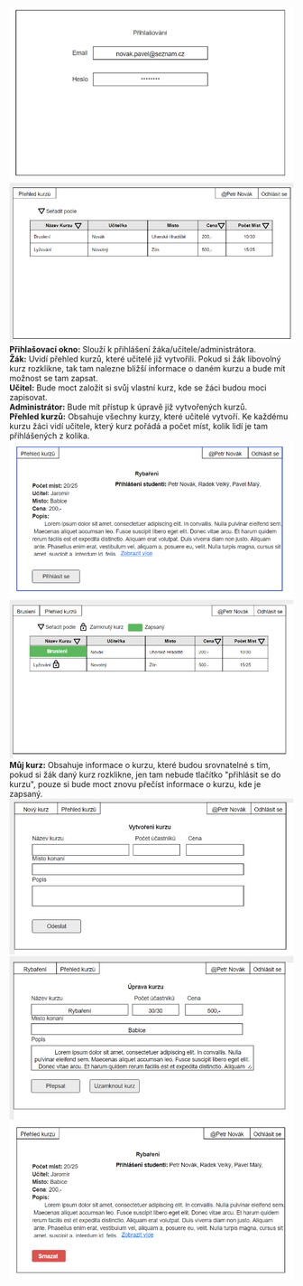 
![Wireframe](prihlasovani.png)
![Wireframe](prehled_kurzu.png)
**Přihlašovací okno:** Slouží k přihlášení žáka/učitele/administrátora. <br>
**Žák:** Uvidí přehled kurzů, které učitelé již vytvořili. Pokud si žák libovolný kurz rozklikne, tak tam nalezne bližší informace o daném kurzu a bude mít možnost se tam zapsat.<br>
**Učitel:** Bude moct založit si svůj vlastní kurz, kde se žáci budou moci zapisovat.<br>
**Administrátor:** Bude mít přístup k úpravě již vytvořených kurzů.<br>
**Přehled kurzů:** Obsahuje všechny kurzy, které učitelé vytvoří. Ke každému kurzu žáci vidí učitele, který kurz pořádá a počet míst, kolik lidí je tam přihlášených z kolika.
![Wireframe](jednotlive_kurzy.png)
![Wireframe](prihlaseny_student.png)
**Můj kurz:** Obsahuje informace o kurzu, které budou srovnatelné s tím, pokud si žák daný kurz rozklikne, jen tam nebude tlačítko "přihlásit se do kurzu", pouze si bude moct znovu přečíst informace o kurzu, kde je zapsaný.
![Wireframe](novy_kurz.png)
![Wireframe](uprava_kurzu.png)
![Wireframe](mazani_admin.png)
